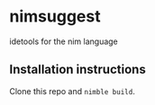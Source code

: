 # nimsuggest
idetools for the nim language

## Installation instructions
Clone this repo and `nimble build`.
